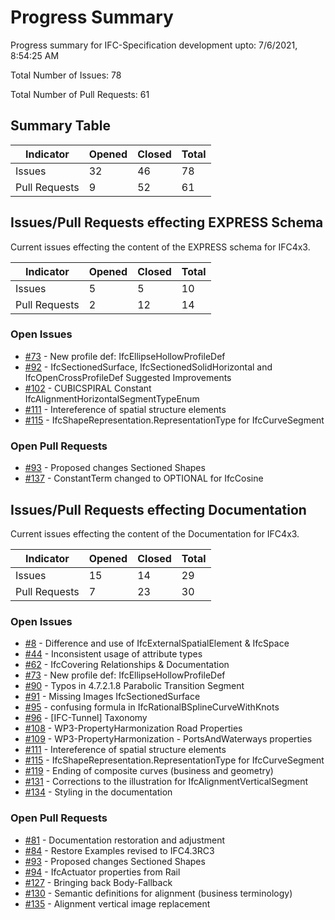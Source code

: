 # Progress Summary
Progress summary for IFC-Specification development upto: 7/6/2021, 8:54:25 AM

Total Number of Issues: 78

Total Number of Pull Requests: 61

## Summary Table
|Indicator|Opened|Closed|Total|
 --- | --- | --- | --- |
Issues|32|46|78|
Pull Requests|9|52|61|
## Issues/Pull Requests effecting EXPRESS Schema
Current issues effecting the content of the EXPRESS schema for IFC4x3.

|Indicator|Opened|Closed|Total|
 --- | --- | --- | --- |
Issues|5|5|10|
Pull Requests|2|12|14|
### Open Issues
- [#73](https://github.com/bSI-InfraRoom/IFC-Specification/issues/73) - New profile def: IfcEllipseHollowProfileDef 
- [#92](https://github.com/bSI-InfraRoom/IFC-Specification/issues/92) - IfcSectionedSurface, IfcSectionedSolidHorizontal and IfcOpenCrossProfileDef Suggested Improvements
- [#102](https://github.com/bSI-InfraRoom/IFC-Specification/issues/102) - CUBICSPIRAL Constant IfcAlignmentHorizontalSegmentTypeEnum
- [#111](https://github.com/bSI-InfraRoom/IFC-Specification/issues/111) - Intereference of spatial structure elements
- [#115](https://github.com/bSI-InfraRoom/IFC-Specification/issues/115) - IfcShapeRepresentation.RepresentationType for IfcCurveSegment


### Open Pull Requests
- [#93](https://github.com/bSI-InfraRoom/IFC-Specification/pull/93) - Proposed changes Sectioned Shapes
- [#137](https://github.com/bSI-InfraRoom/IFC-Specification/pull/137) - ConstantTerm changed to OPTIONAL for IfcCosine


## Issues/Pull Requests effecting Documentation
Current issues effecting the content of the Documentation for IFC4x3.

|Indicator|Opened|Closed|Total|
 --- | --- | --- | --- |
Issues|15|14|29|
Pull Requests|7|23|30|
### Open Issues
- [#8](https://github.com/bSI-InfraRoom/IFC-Specification/issues/8) - Difference and use of IfcExternalSpatialElement & IfcSpace
- [#44](https://github.com/bSI-InfraRoom/IFC-Specification/issues/44) - Inconsistent usage of attribute types 
- [#62](https://github.com/bSI-InfraRoom/IFC-Specification/issues/62) - IfcCovering Relationships & Documentation
- [#73](https://github.com/bSI-InfraRoom/IFC-Specification/issues/73) - New profile def: IfcEllipseHollowProfileDef 
- [#90](https://github.com/bSI-InfraRoom/IFC-Specification/issues/90) - Typos in 4.7.2.1.8 Parabolic Transition Segment
- [#91](https://github.com/bSI-InfraRoom/IFC-Specification/issues/91) - Missing Images IfcSectionedSurface
- [#95](https://github.com/bSI-InfraRoom/IFC-Specification/issues/95) - confusing formula in IfcRationalBSplineCurveWithKnots
- [#96](https://github.com/bSI-InfraRoom/IFC-Specification/issues/96) - [IFC-Tunnel] Taxonomy
- [#108](https://github.com/bSI-InfraRoom/IFC-Specification/issues/108) - WP3-PropertyHarmonization Road Properties
- [#109](https://github.com/bSI-InfraRoom/IFC-Specification/issues/109) - WP3-PropertyHarmonization - PortsAndWaterways properties
- [#111](https://github.com/bSI-InfraRoom/IFC-Specification/issues/111) - Intereference of spatial structure elements
- [#115](https://github.com/bSI-InfraRoom/IFC-Specification/issues/115) - IfcShapeRepresentation.RepresentationType for IfcCurveSegment
- [#119](https://github.com/bSI-InfraRoom/IFC-Specification/issues/119) - Ending of composite curves (business and geometry)
- [#131](https://github.com/bSI-InfraRoom/IFC-Specification/issues/131) - Corrections to the illustration for IfcAlignmentVerticalSegment
- [#134](https://github.com/bSI-InfraRoom/IFC-Specification/issues/134) - Styling in the documentation


### Open Pull Requests
- [#81](https://github.com/bSI-InfraRoom/IFC-Specification/pull/81) - Documentation restoration and adjustment
- [#84](https://github.com/bSI-InfraRoom/IFC-Specification/pull/84) - Restore Examples revised to IFC4.3RC3
- [#93](https://github.com/bSI-InfraRoom/IFC-Specification/pull/93) - Proposed changes Sectioned Shapes
- [#94](https://github.com/bSI-InfraRoom/IFC-Specification/pull/94) - IfcActuator properties from Rail
- [#127](https://github.com/bSI-InfraRoom/IFC-Specification/pull/127) - Bringing back Body-Fallback
- [#130](https://github.com/bSI-InfraRoom/IFC-Specification/pull/130) - Semantic definitions for alignment (business terminology)
- [#135](https://github.com/bSI-InfraRoom/IFC-Specification/pull/135) - Alignment vertical image replacement


